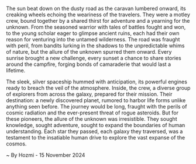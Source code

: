 
The sun beat down on the dusty road as the caravan lumbered onward, its creaking wheels echoing the weariness of the travelers. They were a motley crew, bound together by a shared thirst for adventure and a yearning for the unknown. From the seasoned warrior with tales of battles fought and won, to the young scholar eager to glimpse ancient ruins, each had their own reason for venturing into the untamed wilderness. The road was fraught with peril, from bandits lurking in the shadows to the unpredictable whims of nature, but the allure of the unknown spurred them onward. Every sunrise brought a new challenge, every sunset a chance to share stories around the campfire, forging bonds of camaraderie that would last a lifetime.

The sleek, silver spaceship hummed with anticipation, its powerful engines ready to breach the veil of the atmosphere. Inside, the crew, a diverse group of explorers from across the galaxy, prepared for their mission. Their destination: a newly discovered planet, rumored to harbor life forms unlike anything seen before. The journey would be long, fraught with the perils of cosmic radiation and the ever-present threat of rogue asteroids. But for these pioneers, the allure of the unknown was irresistible. They sought knowledge, sought adventure, sought to expand the boundaries of human understanding. Each star they passed, each galaxy they traversed, was a testament to the insatiable human drive to explore the vast expanse of the cosmos. 

~ By Hozmi - 15 November 2024
